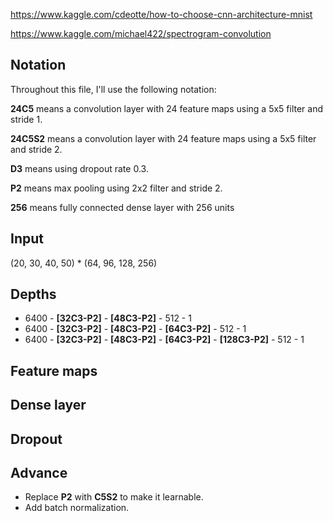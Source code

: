 https://www.kaggle.com/cdeotte/how-to-choose-cnn-architecture-mnist


https://www.kaggle.com/michael422/spectrogram-convolution

## Notation
Throughout this file, I'll use the following notation:

**24C5** means a convolution layer with 24 feature maps using a 5x5 filter and stride 1.

**24C5S2** means a convolution layer with 24 feature maps using a 5x5 filter and stride 2.

**D3** means using dropout rate 0.3.

**P2** means max pooling using 2x2 filter and stride 2.

**256** means fully connected dense layer with 256 units

## Input
(20, 30, 40, 50) * (64, 96, 128, 256)

## Depths
* 6400 - **[32C3-P2]** - **[48C3-P2]** - 512 - 1
* 6400 - **[32C3-P2]** - **[48C3-P2]** - **[64C3-P2]** - 512 - 1
* 6400 - **[32C3-P2]** - **[48C3-P2]** - **[64C3-P2]** - **[128C3-P2]** - 512 - 1

## Feature maps

## Dense layer

## Dropout

## Advance
* Replace **P2** with **C5S2** to make it learnable. 
* Add batch normalization.
